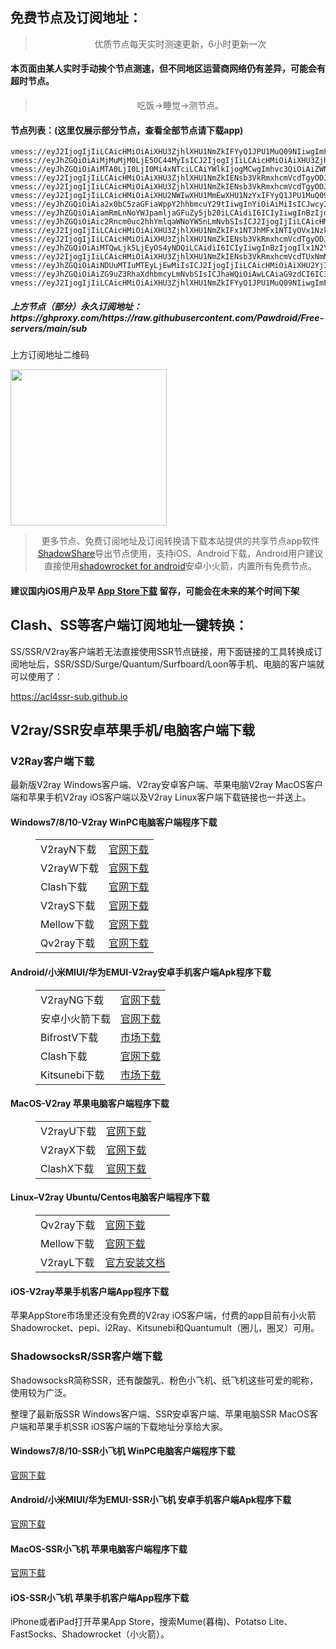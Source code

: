 
<h2>免费节点及订阅地址：</h2>
<blockquote>
<p style="text-align: center;">优质节点每天实时测速更新，6小时更新一次</p>
</blockquote>
<h4>本页面由某人实时手动挨个节点测速，但不同地区运营商网络仍有差异，可能会有超时节点。</h4>
<blockquote>
<p style="text-align: center;">吃饭->睡觉->测节点。</p>
</blockquote>
<h4>节点列表：(这里仅展示部分节点，查看全部节点请下载app)</h4>

```vmess://eyJ2IjogIjIiLCAicHMiOiAiXHU3ZjhlXHU1NmZkIFYyQ1JPU1MuQ09NIiwgImFkZCI6ICIxMDQuMzEuMTYuNDYiLCAicG9ydCI6ICIyMDgyIiwgImlkIjogIjU4ZmUxNTQyLTUyOTAtNDBhZC04MTVhLTc3NzA3YTgxYWZlNSIsICJhaWQiOiAiMCIsICJzY3kiOiAiYXV0byIsICJuZXQiOiAid3MiLCAidHlwZSI6ICJub25lIiwgImhvc3QiOiAiY2E1LnRlaG1lMTAwLmZ1biIsICJwYXRoIjogIi9JT2ViaExNaGwxQ1RiRkhiTDk1bXlmUlgyIiwgInRscyI6ICIiLCAic25pIjogIiIsICJhbHBuIjogIiJ9
vmess://eyJ2IjogIjIiLCAicHMiOiAiXHU3ZjhlXHU1NmZkIFYyQ1JPU1MuQ09NIiwgImFkZCI6ICJuczEudjItdmlwLmZ1biIsICJwb3J0IjogIjgwODAiLCAiaWQiOiAiNDRjNDhmYmUtY2ZiZi00MGVlLWIwZTQtMTJhMWNlYzRkYTY5IiwgImFpZCI6ICIwIiwgInNjeSI6ICJhdXRvIiwgIm5ldCI6ICJ3cyIsICJ0eXBlIjogIm5vbmUiLCAiaG9zdCI6ICJzc3JzdWIudjAzLnNzcnN1Yi5jb20iLCAicGF0aCI6ICIvYXBpL3YzL2Rvd25sb2FkLmdldEZpbGUiLCAidGxzIjogIiIsICJzbmkiOiAiIiwgImFscG4iOiAiIn0=
vmess://eyJhZGQiOiAiMjMuMjM0LjE5OC44MyIsICJ2IjogIjIiLCAicHMiOiAiXHU3ZjhlXHU1NmZkXHU1MmEwXHU1MjI5XHU3OThmXHU1YzNjXHU0ZTlhXHU1ZGRlXHU2ZDFiXHU2NzQ5XHU3N2Y2IE1VTFRBQ09NXHU2NTcwXHU2MzZlXHU0ZTJkXHU1ZmMzIiwgInBvcnQiOiAzNDg4OCwgImlkIjogImE5YWJmM2U3LTg3ZjQtNDczZC04ZDAzLTJmMjZjYTRiMzU4MyIsICJhaWQiOiAiNjQiLCAibmV0IjogInRjcCIsICJ0eXBlIjogIiIsICJob3N0IjogIiIsICJwYXRoIjogIi8iLCAidGxzIjogIiJ9
vmess://eyJhZGQiOiAiMTA0LjI0LjI0Mi4xNTciLCAiYWlkIjogMCwgImhvc3QiOiAiZWNjLnZ0Y3NzLnRvcCIsICJpZCI6ICIwYWZiOGIyYy0xNDlhLTQ5YTgtZTkwZi1kNzc4ODRhYzkyMmYiLCAibmV0IjogIndzIiwgInBhdGgiOiAiL2JsdWUiLCAicG9ydCI6IDIwODIsICJwcyI6ICJcdTdmOGVcdTU2ZmQgQ2xvdWRGbGFyZVx1ODI4Mlx1NzBiOSIsICJ0bHMiOiAiIiwgInR5cGUiOiAiYXV0byIsICJzZWN1cml0eSI6ICJhdXRvIiwgInNraXAtY2VydC12ZXJpZnkiOiB0cnVlLCAic25pIjogIiJ9
vmess://eyJ2IjogIjIiLCAicHMiOiAiXHU3ZjhlXHU1NmZkIENsb3VkRmxhcmVcdTgyODJcdTcwYjkiLCAiYWRkIjogIjEwNC4yNC4xODEuMjQyIiwgInBvcnQiOiA4MDgwLCAiaWQiOiAiMjA2NzBkNzItZDBhYi00NjllLTgxZjQtMTU2NGYwMzk1NWIwIiwgImFpZCI6IDAsICJzY3kiOiAiYXV0byIsICJuZXQiOiAid3MiLCAiaG9zdCI6ICJ1eHgudnRjc3MudG9wIiwgInBhdGgiOiAiL3F3ZXIiLCAidGxzIjogIiJ9
vmess://eyJ2IjogIjIiLCAicHMiOiAiXHU3ZjhlXHU1NmZkIENsb3VkRmxhcmVcdTgyODJcdTcwYjkiLCAiYWRkIjogIjE5MC45My4yNDUuMTE2IiwgInBvcnQiOiA4MDgwLCAiaWQiOiAiNTRkNGE1ZTktNjQ0MS00NDJjLWNhYjctMDU2MjBjYmU0ZjdkIiwgImFpZCI6IDAsICJzY3kiOiAiYXV0byIsICJuZXQiOiAid3MiLCAiaG9zdCI6ICJlY2MudnRjc3MudG9wIiwgInBhdGgiOiAiL3F3ZXIwMSIsICJ0bHMiOiAiIn0=
vmess://eyJ2IjogIjIiLCAicHMiOiAiXHU2NWIwXHU1MmEwXHU1NzYxIFYyQ1JPU1MuQ09NIiwgImFkZCI6ICJhbXN6eGMuNjY2NjY2NTQueHl6IiwgInBvcnQiOiAyMDk1LCAiaWQiOiAiNDE3ZDI3ZmItY2I5My0zYmQ4LTliZjctNzFjZDkxMzE5ODIxIiwgImFpZCI6IDAsICJzY3kiOiAiYXV0byIsICJuZXQiOiAid3MiLCAiaG9zdCI6ICJhbXN6eC42NjY2NjY1NC54eXoiLCAicGF0aCI6ICIvaGdjZWZvbW4iLCAidGxzIjogIiJ9
vmess://eyJhZGQiOiAia2x0bC5zaGFiaWppY2hhbmcuY29tIiwgInYiOiAiMiIsICJwcyI6ICJcdTdmOGVcdTU2ZmQgQ2xvdWRGbGFyZVx1ODI4Mlx1NzBiOSIsICJwb3J0IjogODAsICJpZCI6ICJmMDU3MGY5Yy1kNjg4LTRiYzAtYWIzNS0wYjE4ZGUyYzExNWYiLCAiYWlkIjogIjAiLCAibmV0IjogIndzIiwgInR5cGUiOiAiIiwgImhvc3QiOiAia2x0bC5zaGFiaWppY2hhbmcuY29tIiwgInBhdGgiOiAiLyIsICJ0bHMiOiAiIn0=
vmess://eyJhZGQiOiAiamRmLnNoYWJpamljaGFuZy5jb20iLCAidiI6ICIyIiwgInBzIjogIlx1N2Y4ZVx1NTZmZCBDbG91ZEZsYXJlXHU4MjgyXHU3MGI5IiwgInBvcnQiOiA4MCwgImlkIjogImYwNTcwZjljLWQ2ODgtNGJjMC1hYjM1LTBiMThkZTJjMTE1ZiIsICJhaWQiOiAiMCIsICJuZXQiOiAid3MiLCAidHlwZSI6ICIiLCAiaG9zdCI6ICJqZGYuc2hhYmlqaWNoYW5nLmNvbSIsICJwYXRoIjogIi8iLCAidGxzIjogIiJ9
vmess://eyJhZGQiOiAic2Rncm0uc2hhYmlqaWNoYW5nLmNvbSIsICJ2IjogIjIiLCAicHMiOiAiXHU3ZjhlXHU1NmZkIENsb3VkRmxhcmVcdTgyODJcdTcwYjkiLCAicG9ydCI6IDgwLCAiaWQiOiAiZjA1NzBmOWMtZDY4OC00YmMwLWFiMzUtMGIxOGRlMmMxMTVmIiwgImFpZCI6ICIwIiwgIm5ldCI6ICJ3cyIsICJ0eXBlIjogIiIsICJob3N0IjogInNkZ3JtLnNoYWJpamljaGFuZy5jb20iLCAicGF0aCI6ICIvIiwgInRscyI6ICIifQ==
vmess://eyJ2IjogIjIiLCAicHMiOiAiXHU3ZjhlXHU1NmZkIFx1NTJhMFx1NTIyOVx1Nzk4Zlx1NWMzY1x1NGU5YVx1NWRkZVx1NmQxYlx1Njc0OVx1NzdmNk1VTFRBQ09NXHU2NTcwXHU2MzZlXHU0ZTJkXHU1ZmMzIiwgImFkZCI6ICIxNzMuODIuNjcuMTk1IiwgInBvcnQiOiAiMzQ0MTIiLCAiaWQiOiAiODI2MjBhNmUtZGJmZC00ZDU3LThhNTktOTAwNGE0YmI5ZTkyIiwgImFpZCI6ICI2NCIsICJzY3kiOiAiYXV0byIsICJuZXQiOiAidGNwIiwgInR5cGUiOiAibm9uZSIsICJob3N0IjogInVzMi5zYW5mZW5jZG4xLmNvbSIsICJwYXRoIjogIi96aC1jbiIsICJ0bHMiOiAiIiwgInNuaSI6ICIifQ==
vmess://eyJ2IjogIjIiLCAicHMiOiAiXHU3ZjhlXHU1NmZkIENsb3VkRmxhcmVcdTgyODJcdTcwYjkiLCAiYWRkIjogImNmLWx0LnNoYXJlY2VudHJlLm9ubGluZSIsICJwb3J0IjogIjgwIiwgImlkIjogIjVmNzUxYzZlLTUwYjEtNDc5Ny1iYThlLTZmZmUzMjRhMGJjZSIsICJhaWQiOiAiMCIsICJzY3kiOiAiYXV0byIsICJuZXQiOiAid3MiLCAidHlwZSI6ICJub25lIiwgImhvc3QiOiAiZHA0Lmlsb3Zlc2NwLmNvbSIsICJwYXRoIjogIi9zaGlya2VyIiwgInRscyI6ICIiLCAic25pIjogIiIsICJhbHBuIjogIiJ9
vmess://eyJhZGQiOiAiMTQwLjk5LjEyOS4yNDQiLCAidiI6ICIyIiwgInBzIjogIlx1N2Y4ZVx1NTZmZCBEYXRhYmlsaXR5IiwgInBvcnQiOiA0ODkwMSwgImlkIjogIjQxODA0OGFmLWEyOTMtNGI5OS05YjBjLTk4Y2EzNTgwZGQyNCIsICJhaWQiOiAiNjQiLCAibmV0IjogInRjcCIsICJ0eXBlIjogIiIsICJob3N0IjogIiIsICJwYXRoIjogIi8iLCAidGxzIjogIiJ9
vmess://eyJ2IjogIjIiLCAicHMiOiAiXHU3ZjhlXHU1NmZkIENsb3VkRmxhcmVcdTUxNmNcdTUzZjhDRE5cdTgyODJcdTcwYjkoc2hvcGlmeSkiLCAiYWRkIjogIlNob3BpZnkuY29tIiwgInBvcnQiOiAyMDg2LCAiaWQiOiAiMjUwZjQzMzEtOGMzZS00Yjg3LWE4NmItNWM1ZmJmOWRkYmE4IiwgImFpZCI6IDAsICJzY3kiOiAiYXV0byIsICJuZXQiOiAid3MiLCAiaG9zdCI6ICJGci5jbG91ZGZsYXJlLnF1ZXN0IiwgInBhdGgiOiAiL2FyaWVzIiwgInRscyI6ICIifQ==
vmess://eyJhZGQiOiAiNDUuMTIuMTEyLjEwMiIsICJ2IjogIjIiLCAicHMiOiAiXHU2YjI3XHU3NmRmIFYyQ1JPU1MuQ09NIiwgInBvcnQiOiA0ODkwMSwgImlkIjogIjQxODA0OGFmLWEyOTMtNGI5OS05YjBjLTk4Y2EzNTgwZGQyNCIsICJhaWQiOiAiNjQiLCAibmV0IjogInRjcCIsICJ0eXBlIjogIiIsICJob3N0IjogIiIsICJwYXRoIjogIi8iLCAidGxzIjogIiJ9
vmess://eyJhZGQiOiAiZG9uZ3RhaXdhbmcyLmNvbSIsICJhaWQiOiAwLCAiaG9zdCI6ICIyLmZyZWVrMS54eXoiLCAiaWQiOiAiMjVhOWYzYjktMWU2ZC00MGJkLTk2OGItZTA4MThjMWIxOTZmIiwgIm5ldCI6ICJ3cyIsICJwYXRoIjogIi9kb25ndGFpd2FuZy5jb20iLCAicG9ydCI6IDQ0MywgInBzIjogIlx1N2Y4ZVx1NTZmZCBDbG91ZEZsYXJlXHU1MTZjXHU1M2Y4Q0ROXHU4MjgyXHU3MGI5KHNob3BpZnkpIiwgInRscyI6ICJ0bHMiLCAidHlwZSI6ICJhdXRvIiwgInNlY3VyaXR5IjogImF1dG8iLCAic2tpcC1jZXJ0LXZlcmlmeSI6IHRydWUsICJzbmkiOiAiIn0=
vmess://eyJ2IjogIjIiLCAicHMiOiAiXHU3ZjhlXHU1NmZkIFYyQ1JPU1MuQ09NIiwgImFkZCI6ICIxMDQuMzEuMTYuNDYiLCAicG9ydCI6ICIyMDgyIiwgImlkIjogIjU4ZmUxNTQyLTUyOTAtNDBhZC04MTVhLTc3NzA3YTgxYWZlNSIsICJhaWQiOiAiMCIsICJzY3kiOiAiYXV0byIsICJuZXQiOiAid3MiLCAidHlwZSI6ICJub25lIiwgImhvc3QiOiAiY2E1LnRlaG1lMTAwLmZ1biIsICJwYXRoIjogIi9JT2ViaExNaGwxQ1RiRkhiTDk1bXlmUlgyIiwgInRscyI6ICIiLCAic25pIjogIiIsICJhbHBuIjogIiJ9
```
<h5>上方节点（部分）永久订阅地址：https://ghproxy.com/https://raw.githubusercontent.com/Pawdroid/Free-servers/main/sub</h5>
<p>上方订阅地址二维码</p>
<img src='https://ghproxy.com/https://raw.githubusercontent.com/Pawdroid/Free-servers/main/sub.png' width=250 height=250>
<blockquote style='text-align: center;'>更多节点、免费订阅地址及订阅转换请下载本站提供的共享节点app软件<a href='https://shadowsharing.com'>ShadowShare</a>导出节点使用，支持iOS、Android下载，Android用户建议直接使用<a href='https://github.com/Pawdroid/shadowrocket_for_android'>shadowrocket for android</a>安卓小火箭，内置所有免费节点。</blockquote>
<h4>建议国内iOS用户及早 <a href='https://apps.apple.com/cn/app/shadowshare/id1612647259'>App Store下载</a> 留存，可能会在未来的某个时间下架</h4>

<div class="nv-content-wrap entry-content">
<h2>Clash、SS等客户端订阅地址一键转换：</h2>
<p>SS/SSR/V2ray客户端若无法直接使用SSR节点链接，用下面链接的工具转换成订阅地址后，SSR/SSD/Surge/Quantum/Surfboard/Loon等手机、电脑的客户端就可以使用了：</p>
<p><a href="https://acl4ssr-sub.github.io" target="_blank" rel="noreferrer noopener nofollow">https://acl4ssr-sub.github.io</a></p>
<h2>V2ray/SSR安卓苹果手机/电脑客户端下载</h2>
<h3>V2Ray客户端下载</h3>
<p>最新版V2ray Windows客户端、V2ray安卓客户端、苹果电脑V2ray MacOS客户端和苹果手机V2ray iOS客户端以及V2ray Linux客户端下载链接也一并送上。</p>
<h4>Windows7/8/10-<strong>V2ray WinPC电脑客户端</strong>程序下载</h4>
<figure class="wp-block-table alignwide is-style-stripes"><table><tbody><tr><td>V2rayN下载</td><td><a href="https://github.com/2dust/v2rayN/releases" target="_blank" rel="noreferrer noopener">官网下载</a></td></tr><tr><td>V2rayW下载</td><td><a href="https://github.com/Cenmrev/V2RayW/releases" target="_blank" rel="noreferrer noopener">官网下载</a></td></tr><tr><td>Clash下载</td><td><a href="https://github.com/Fndroid/clash_for_windows_pkg/releases" target="_blank" rel="noreferrer noopener">官网下载</a></td></tr><tr><td>V2rayS下载</td><td><a href="https://github.com/Shinlor/V2RayS/releases" target="_blank" rel="noreferrer noopener">官网下载</a></td></tr><tr><td>Mellow下载</td><td><a href="https://github.com/mellow-io/mellow/releases" target="_blank" rel="noreferrer noopener">官网下载</a></td></tr><tr><td>Qv2ray下载</td><td><a href="https://github.com/Qv2ray/Qv2ray" target="_blank" rel="noreferrer noopener">官网下载</a></td></tr></tbody></table></figure>
<h4><strong>Android/小米MIUI/华为EMUI-V2ray安卓手机客户端</strong>Apk程序下载</h4>
<figure class="wp-block-table alignwide is-style-stripes"><table><tbody><tr><td>V2rayNG下载</td><td><a href="https://github.com/2dust/v2rayNG/releases" target="_blank" rel="noreferrer noopener">官网下载</a></td></tr><tr><td>安卓小火箭下载</td><td><a href="https://github.com/Pawdroid/shadowrocket_for_android/releases" target="_blank" rel="noreferrer noopener">官网下载</a></td></tr><tr><td>BifrostV下载</td><td><a rel="noreferrer noopener" href="https://www.appsapk.com/downloading/latest/com.github.dawndiy.bifrostv-0.6.8.apk" target="_blank">市场下载</a></td></tr><tr><td>Clash下载</td><td><a href="https://github.com/Kr328/ClashForAndroid/releases" target="_blank" rel="noreferrer noopener">官网下载</a></td></tr><tr><td>Kitsunebi下载</td><td><a rel="noreferrer noopener" href="https://apkpure.com/kitsunebi/fun.kitsunebi.kitsunebi4android" target="_blank">市场下载</a></td></tr></tbody></table></figure>
<h4><strong>MacOS-V2ray <strong>苹果电脑</strong>客户端</strong>程序下载</h4>
<figure class="wp-block-table alignwide is-style-stripes"><table><tbody><tr><td>V2rayU下载</td><td><a href="https://github.com/yanue/V2rayU/releases" target="_blank" rel="noreferrer noopener">官网下载</a></td></tr><tr><td>V2rayX下载</td><td><a href="https://github.com/Cenmrev/V2RayX/releases" target="_blank" rel="noreferrer noopener">官网下载</a></td></tr><tr><td>ClashX下载</td><td><a href="https://github.com/yichengchen/clashX/releases" target="_blank" rel="noreferrer noopener">官网下载</a></td></tr></tbody></table></figure>
<h4><strong>Linux</strong>–<strong>V2ray Ubuntu/Centos电脑客户端</strong>程序下载</h4>
<figure class="wp-block-table alignwide is-style-stripes"><table><tbody><tr><td>Qv2ray下载</td><td><a href="https://github.com/Qv2ray/Qv2ray" target="_blank" rel="noreferrer noopener">官网下载</a></td></tr><tr><td>Mellow下载</td><td><a href="https://github.com/mellow-io/mellow/releases" target="_blank" rel="noreferrer noopener">官网下载</a></td></tr><tr><td>V2rayL下载</td><td><a rel="noreferrer noopener" href="https://github.com/jiangxufeng/v2rayL" target="_blank">官方安装文档</a></td></tr></tbody></table></figure>
<h4>iOS-<strong>V2ray苹果<strong>手机客户端</strong>App程序</strong>下载</h4>
<p>苹果AppStore市场里还没有免费的V2ray iOS客户端，付费的app目前有小火箭Shadowrocket、pepi、i2Ray、Kitsunebi和Quantumult（圈儿，圈叉）可用。</p>
<h3>ShadowsocksR/SSR客户端下载</h3>
<p>ShadowsocksR简称SSR，还有酸酸乳、粉色小飞机、纸飞机这些可爱的昵称，使用较为广泛。</p>
<p>整理了最新版SSR Windows客户端、SSR安卓客户端、苹果电脑SSR MacOS客户端和苹果手机SSR iOS客户端的下载地址分享给大家。</p>
<h4><strong>Windows7/8/10-<strong>SSR小飞机 WinPC电脑客户端</strong>程序下载</strong></h4>
<p><a rel="noreferrer noopener" href="https://github.com/shadowsocksrr/shadowsocksr-csharp/releases" target="_blank">官网下载</a></p>
<h4><strong><strong>Android/小米MIUI/华为EMUI-SSR小飞机 安卓手机客户端</strong>Apk程序下载</strong></h4>
<p><a rel="noreferrer noopener" href="https://github.com/shadowsocksrr/shadowsocksr-android/releases" target="_blank">官网下载</a></p>
<h4><strong><strong>MacOS-SSR小飞机 苹果电脑客户端</strong>程序下载</strong></h4>
<p><a href="https://github.com/qinyuhang/ShadowsocksX-NG-R/releases" target="_blank" rel="noreferrer noopener">官网下载</a></p>
<h4><strong>iOS-<strong>SSR小飞机 苹果手机客户端App程序</strong></strong>下载</h4>
<p>iPhone或者iPad打开苹果App Store，搜索Mume(暮梅)、Potatso Lite、FastSocks、Shadowrocket（小火箭）。</p>
